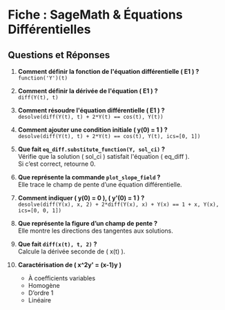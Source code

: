 # Fiche : SageMath & Équations Différentielles

## Questions et Réponses

1. **Comment définir la fonction de l'équation différentielle \( E1 \) ?**  
   `function('Y')(t)`

2. **Comment définir la dérivée de l'équation \( E1 \) ?**  
   `diff(Y(t), t)`

3. **Comment résoudre l'équation différentielle \( E1 \) ?**  
   `desolve(diff(Y(t), t) + 2*Y(t) == cos(t), Y(t))`

4. **Comment ajouter une condition initiale \( y(0) = 1 \) ?**  
   `desolve(diff(Y(t), t) + 2*Y(t) == cos(t), Y(t), ics=[0, 1])`

5. **Que fait `eq_diff.substitute_function(Y, sol_ci)` ?**  
   Vérifie que la solution \( sol_ci \) satisfait l'équation \( eq_diff \).  
   Si c’est correct, retourne 0.

6. **Que représente la commande `plot_slope_field` ?**  
   Elle trace le champ de pente d’une équation différentielle.

7. **Comment indiquer \( y(0) = 0 \), \( y'(0) = 1 \) ?**  
   `desolve(diff(Y(x), x, 2) + 2*diff(Y(x), x) + Y(x) == 1 + x, Y(x), ics=[0, 0, 1])`

8. **Que représente la figure d’un champ de pente ?**  
   Elle montre les directions des tangentes aux solutions.

9. **Que fait `diff(x(t), t, 2)` ?**  
   Calcule la dérivée seconde de \( x(t) \).

10. **Caractérisation de \( x^2y' = (x-1)y \)**  
    - À coefficients variables  
    - Homogène  
    - D’ordre 1  
    - Linéaire
